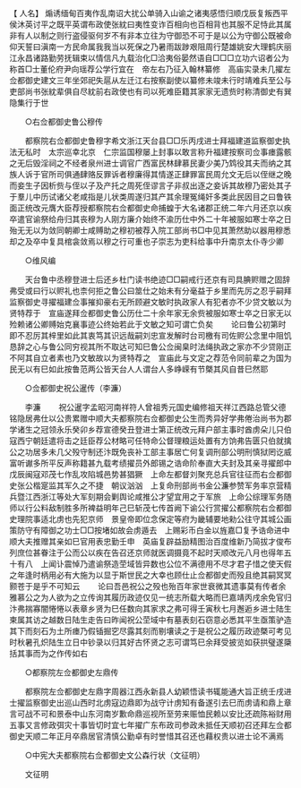 <!-- { "loadSidebar": true } -->
【 人名】 煽诱缅甸百夷作乱南诏大扰公单骑入山谕之诸夷感悟归顺戊辰复叛西平侯沐英讨平之既平英谓布政使张紞曰夷性变诈百相向也百相背也其服不足恃此其属非有人以制之则行盗侵驱何岁不有非本立往为守御恐不可于是以公为守御公既被命仰天誓曰滇南一方民命属我我当以死保之乃暑雨跋踄艰阻周行楚雄姚安大理鹤庆丽江永昌诸路勤劳抚辑束以情信凡九载治化□洽夷俗晏然语自□□□立功六诏者公为称首□士董伦府尹向瑶荐公学行宜在　帝左右乃征入翰林纂修　高庙实录未几擢左佥都御史建文三年坐郊祀失扈从左迁江右按察副使以纂修未竣未行时靖难兵至公与吏部尚书张紞辈俱自尽紞前右政使也有司以死难臣籍其家家无遗赀时称清御史有巽隐集行于世 

　　○右佥都御史鲁公穆传 

　　都察院右佥都御史鲁穆字希文浙江天台县□□乐丙戌进士拜福建道监察御史执法无私时　太宗巡幸北京　仁宗监国穆屡上封事以敢言称升福建按察司佥事瘗露骸之无后毁淫祠之不经者泉州进士调官广西富民林肆慕民妻少美乃鸩役其夫而纳之其族人诉于官所司俱通肆赂反罪诉者穆廉得其情遂正肆罪富民周允文无后以侄继之晚而妾生子因析赀与侄以子及产托之周死侄谬言子非叔出逐之妾诉其故穆乃密处其子于羣儿中历试诸父老咸指是儿状类周遂归其产其余理冤绳奸多类此民因目之曰鲁铁面正统改元膺大臣荐授都察院右佥都御史命捕蝗于大名诸郡正统二年六月还京以疾卒遣官谕祭给舟归其丧穆为人刚方廉介始终不渝历仕中外二十年被服如寒士卒之日殆无无以为敛同朝卿士咸赙助之穆初被荐入院工部尚书□中见其萧然助以器用穆悉却之及卒中复具棺衾敛焉以穆之行可重也子崇志为吏科给事中升南京太仆寺少卿 

　　○维风编 

　　天台鲁中丞穆登进士后还乡杜门读书绝迹□□嗣戒行还京有司具腆赆赠之固辞弗受或曰行以赆礼也柰何拒之鲁公曰筮仕之始未有分毫益于乡里而先厉之忍乎嗣拜监察御史寻擢福建佥事摧抑豪右无所顾避文敏时执政家人有犯者亦不少贷文敏以为贤特荐于　宣庙遂拜佥都御史鲁公历仕二十余年家无余赀被服如寒士卒之日家无以殓赖诸公卿赙始克襄事迹公终始若此于文敏之知可谓亡负矣 
　　论曰鲁公初第时即不忍厉其梓里如此其衷笃其识远哉嗣刘忠宣发解时台司檄有司佐赆公念里中阻饥恳辞之心与鲁公同穷视其所不取达可知巳鲁公佥闽臬时法绳执政之家亦不少贷刚正不阿其自立者素也乃文敏故以为贤特荐之　宣庙此与文定之荐范令同前辈之为国为民无以有巳如此按鲁范两公皆天台人人谓台人多峥嵘有节槩其风自昔巳然耶 

　　○佥都御史祝公暹传（李濂） 

　　李濂 
　　祝公暹字孟昭河南祥符人曾祖秀元国史编修祖天祥江西路总管父德铭隐居弗仕以公贵累赠中顺大夫都察院右佥都御史公生而秀异好学弗倦治尚书为郡学诸生之冠领永乐癸卯乡荐宣德癸丑登进士第正统改元拜户部主事时酋虏朵儿只伯寇西宁朝廷遣将击之廷臣荐公材略可任特命公督理粮运处置有方饷弗告匮只伯就擒公之功居多未几父殁守制还汴既免丧补工部主事居亡何复调刑部公明刑慎狱罔讫威富听谳多所平反声称籍甚九载考绩擢员外郎锡之诰命阶奉直大夫封及其亲寻擢郎中戊辰闽寇邓茂七作乱攻陷城邑势甚猖獗　上命左都督刘聚充总兵官往征而右佥都御史张公楷寔监其军久之不捷　朝议汹汹　上复命刑部尚书金公濂参赞军务率京营精兵暨江西浙江等处大军刻期会剿舆论咸推公才望宜用之于军旅　上命公综理军务随师以行公料敌制胜多所裨益明年己巳斩茂七传首阙下谕公行赏擢公都察院右佥都御史理院事适北虏也先犯京师　景皇帝即位念保定等府为畿辅要地勑公往守其城公画策防守有障御之功士□□按堵如故会虏遁去　上赐彩币白金以旌嘉□复予诰命进中顺大夫推赠其亲如巳官用表忠勤壬申　英庙复辟益励精图治百度维新乃简拔才俊布列庶位甚眷注于公而公以疾在告召还京师就医调摄竟不起时天顺改元八月也得年五十有八　上闻讣震悼乃遣谕祭造茔域皆异数也公位不满德用不尽才君子惜之使天假之年逢时柄用必有大施为以显于斯世民之大幸也顾仕止佥都御史而殁且绝其嗣冥冥颢苍于是乎不可知云 
　　论曰吾邑祝公之殁也殆百年家世衰微其遗事莫有传者余雅慕公之为人欲为之立传询其履历政迹仅见一统志所载大略而巳嘉靖丙戌余免官归汴弗揣寡闇惓惓以表章乡贤为巳任数向其家求之弗可得壬寅秋七月邂逅乡进士陆生柬属其访之越数日陆生走告曰昨闻祝公茔域中有墓表刻石窃意必悉其平生亟策驴造其下而刻石为土所瘗乃假锸掘穵尽露其刻而剔壤读之于是祝公之履历政迹槩可考见时秋暑孔炽陆生立日中钞录以归其好古怀贤之志可谓笃巳余拜受披览如获拱璧遂檃括其事而为之作传如右 

　　○都察院左佥都御史左鼎传 

　　都察院左佥都御史左鼎字周器江西永新县人幼颖悟读书辄能通大旨正统壬戌进士擢监察御史出巡山西时北虏寇边鼎即为战守计虏知有备遂引去巳而虏请和鼎上章言可战不可和景泰中山东河南岁歉命鼎巡视所至劳来赈恤民赖以安比还疏陈裕财用五事又言修政弭灾十事皆切时宜七年擢广东布政司参政未抵任天顺初召还拜左佥都御史天顺二年正月卒鼎居官清慎公勤卓有时誉惜其召还也藉权贵以进士论不满焉 

　　○中宪大夫都察院右佥都御史文公森行状（文征明） 

　　文征明 
